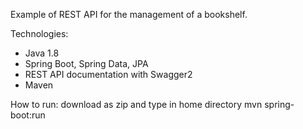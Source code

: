 Example of REST API for the management of a bookshelf.

Technologies:

- Java 1.8
- Spring Boot, Spring Data, JPA
- REST API documentation with Swagger2
- Maven

How to run: download as zip and type in home directory mvn spring-boot:run
